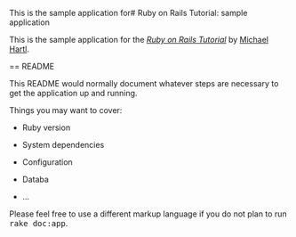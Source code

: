 This is the sample application for# Ruby on Rails Tutorial: sample application

This is the sample application for
the [*Ruby on Rails Tutorial*](http://railstutorial.org/)
by [Michael Hartl](http://michaelhartl.com/).

== README

This README would normally document whatever steps are necessary to get the
application up and running.

Things you may want to cover:

* Ruby version

* System dependencies

* Configuration

* Databa
* ...


Please feel free to use a different markup language if you do not plan to run
<tt>rake doc:app</tt>.
